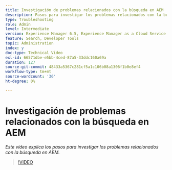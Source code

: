 ```yaml
---
title: Investigación de problemas relacionados con la búsqueda en AEM
description: Pasos para investigar los problemas relacionados con la búsqueda
type: Troubleshooting
role: Admin
level: Intermediate
version: Experience Manager 6.5, Experience Manager as a Cloud Service
feature: Search, Developer Tools
topic: Administration
index: y
doc-type: Technical Video
exl-id: 66571dbe-e5bb-4ced-87a5-33ddc160a69a
duration: 127
source-git-commit: 48433a5367c281cf5a1c106b08a1306f1b0e8ef4
workflow-type: tm+mt
source-wordcount: '36'
ht-degree: 0%

---
```


# Investigación de problemas relacionados con la búsqueda en AEM

*Este vídeo explica los pasos para investigar los problemas relacionados con la búsqueda en AEM.*

>[!VIDEO](https://video.tv.adobe.com/v/3418317?quality=12&learn=on&captions=spa)

